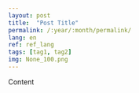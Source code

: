```yaml
---
layout: post
title:  "Post Title"
permalink: /:year/:month/permalink/
lang: en
ref: ref_lang
tags: [tag1, tag2]
img: None_100.png
---
```


Content
